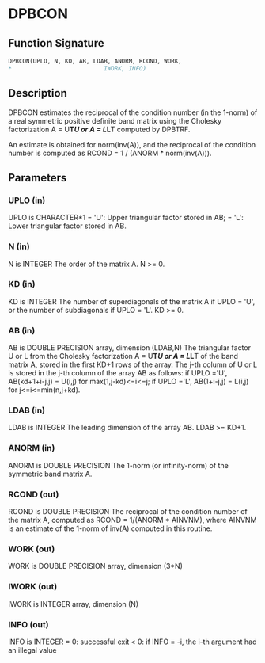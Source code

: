 # DPBCON

## Function Signature

```fortran
DPBCON(UPLO, N, KD, AB, LDAB, ANORM, RCOND, WORK,
*                          IWORK, INFO)
```

## Description


 DPBCON estimates the reciprocal of the condition number (in the
 1-norm) of a real symmetric positive definite band matrix using the
 Cholesky factorization A = U**T*U or A = L*L**T computed by DPBTRF.

 An estimate is obtained for norm(inv(A)), and the reciprocal of the
 condition number is computed as RCOND = 1 / (ANORM * norm(inv(A))).

## Parameters

### UPLO (in)

UPLO is CHARACTER*1 = 'U': Upper triangular factor stored in AB; = 'L': Lower triangular factor stored in AB.

### N (in)

N is INTEGER The order of the matrix A. N >= 0.

### KD (in)

KD is INTEGER The number of superdiagonals of the matrix A if UPLO = 'U', or the number of subdiagonals if UPLO = 'L'. KD >= 0.

### AB (in)

AB is DOUBLE PRECISION array, dimension (LDAB,N) The triangular factor U or L from the Cholesky factorization A = U**T*U or A = L*L**T of the band matrix A, stored in the first KD+1 rows of the array. The j-th column of U or L is stored in the j-th column of the array AB as follows: if UPLO ='U', AB(kd+1+i-j,j) = U(i,j) for max(1,j-kd)<=i<=j; if UPLO ='L', AB(1+i-j,j) = L(i,j) for j<=i<=min(n,j+kd).

### LDAB (in)

LDAB is INTEGER The leading dimension of the array AB. LDAB >= KD+1.

### ANORM (in)

ANORM is DOUBLE PRECISION The 1-norm (or infinity-norm) of the symmetric band matrix A.

### RCOND (out)

RCOND is DOUBLE PRECISION The reciprocal of the condition number of the matrix A, computed as RCOND = 1/(ANORM * AINVNM), where AINVNM is an estimate of the 1-norm of inv(A) computed in this routine.

### WORK (out)

WORK is DOUBLE PRECISION array, dimension (3*N)

### IWORK (out)

IWORK is INTEGER array, dimension (N)

### INFO (out)

INFO is INTEGER = 0: successful exit < 0: if INFO = -i, the i-th argument had an illegal value

